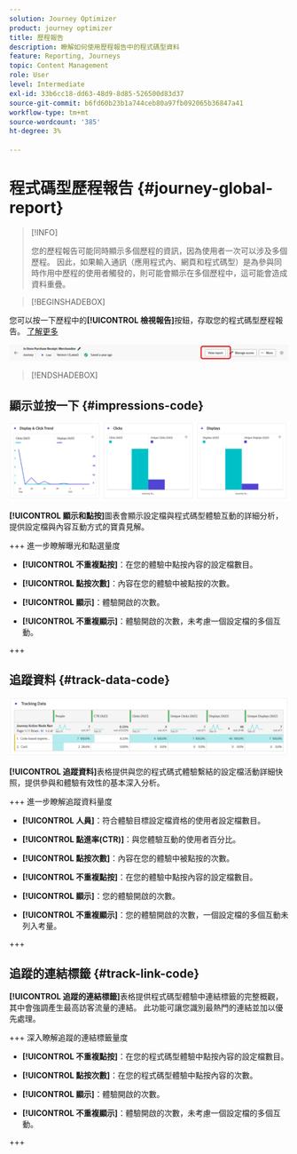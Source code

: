 ```yaml
---
solution: Journey Optimizer
product: journey optimizer
title: 歷程報告
description: 瞭解如何使用歷程報告中的程式碼型資料
feature: Reporting, Journeys
topic: Content Management
role: User
level: Intermediate
exl-id: 33b6cc18-dd63-48d9-8d85-526500d83d37
source-git-commit: b6fd60b23b1a744ceb80a97fb092065b36847a41
workflow-type: tm+mt
source-wordcount: '385'
ht-degree: 3%

---
```


# 程式碼型歷程報告 {#journey-global-report}

>[!INFO]
>
> 您的歷程報告可能同時顯示多個歷程的資訊，因為使用者一次可以涉及多個歷程。 因此，如果輸入通訊（應用程式內、網頁和程式碼型）是為參與同時作用中歷程的使用者觸發的，則可能會顯示在多個歷程中，這可能會造成資料重疊。

>[!BEGINSHADEBOX]

您可以按一下歷程中的&#x200B;**[!UICONTROL 檢視報告]**&#x200B;按鈕，存取您的程式碼型歷程報告。 [了解更多](report-gs-cja.md)

![](assets/report-access-jo.png)

>[!ENDSHADEBOX]

## 顯示並按一下 {#impressions-code}

![](assets/code-based-display.png)

**[!UICONTROL 顯示和點按]**&#x200B;圖表會顯示設定檔與程式碼型體驗互動的詳細分析，提供設定檔與內容互動方式的寶貴見解。

+++ 進一步瞭解曝光和點選量度

* **[!UICONTROL 不重複點按]**：在您的體驗中點按內容的設定檔數目。

* **[!UICONTROL 點按次數]**：內容在您的體驗中被點按的次數。

* **[!UICONTROL 顯示]**：體驗開啟的次數。

* **[!UICONTROL 不重複顯示]**：體驗開啟的次數，未考慮一個設定檔的多個互動。

+++

## 追蹤資料 {#track-data-code}

![](assets/code-based-tracking-data.png)

**[!UICONTROL 追蹤資料]**&#x200B;表格提供與您的程式碼式體驗繫結的設定檔活動詳細快照，提供參與和體驗有效性的基本深入分析。

+++ 進一步瞭解追蹤資料量度

* **[!UICONTROL 人員]**：符合體驗目標設定檔資格的使用者設定檔數目。

* **[!UICONTROL 點進率(CTR)]**：與您體驗互動的使用者百分比。

* **[!UICONTROL 點按次數]**：內容在您的體驗中被點按的次數。

* **[!UICONTROL 不重複點按]**：在您的體驗中點按內容的設定檔數目。

* **[!UICONTROL 顯示]**：您的體驗開啟的次數。

* **[!UICONTROL 不重複顯示]**：您的體驗開啟的次數，一個設定檔的多個互動未列入考量。

+++

## 追蹤的連結標籤 {#track-link-code}

**[!UICONTROL 追蹤的連結標籤]**&#x200B;表格提供程式碼型體驗中連結標籤的完整概觀，其中會強調產生最高訪客流量的連結。 此功能可讓您識別最熱門的連結並加以優先處理。

+++ 深入瞭解追蹤的連結標籤量度

* **[!UICONTROL 不重複點按]**：在您的程式碼型體驗中點按內容的設定檔數目。

* **[!UICONTROL 點按次數]**：在您的程式碼型體驗中點按內容的次數。

* **[!UICONTROL 顯示]**：體驗開啟的次數。

* **[!UICONTROL 不重複顯示]**：體驗開啟的次數，未考慮一個設定檔的多個互動。

+++
